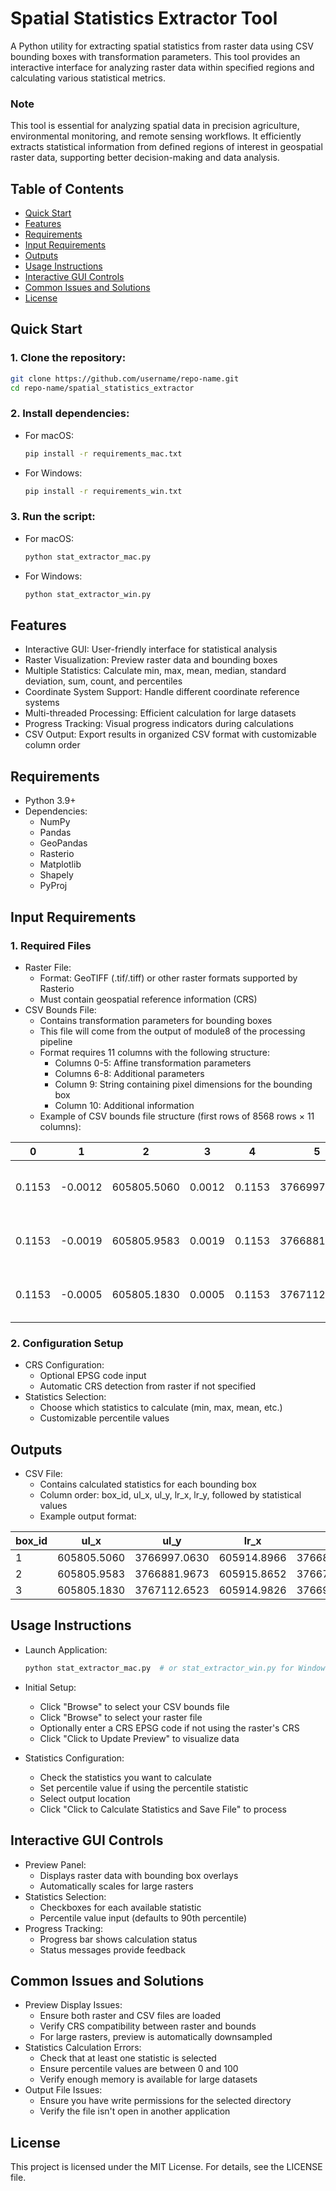 # **Spatial Statistics Extractor Tool**

A Python utility for extracting spatial statistics from raster data using CSV bounding boxes with transformation parameters. This tool provides an interactive interface for analyzing raster data within specified regions and calculating various statistical metrics.

### **Note**

This tool is essential for analyzing spatial data in precision agriculture, environmental monitoring, and remote sensing workflows. It efficiently extracts statistical information from defined regions of interest in geospatial raster data, supporting better decision-making and data analysis.

## Table of Contents
- [Quick Start](#quick-start)
- [Features](#features)
- [Requirements](#requirements)
- [Input Requirements](#input-requirements)
- [Outputs](#outputs)
- [Usage Instructions](#usage-instructions)
- [Interactive GUI Controls](#interactive-gui-controls)
- [Common Issues and Solutions](#common-issues-and-solutions)
- [License](#license)

## Quick Start

### 1. Clone the repository:
```bash
git clone https://github.com/username/repo-name.git
cd repo-name/spatial_statistics_extractor
```

### 2. Install dependencies:

- For macOS:
  ```bash
  pip install -r requirements_mac.txt
  ```

- For Windows:
  ```bash
  pip install -r requirements_win.txt
  ```

### 3. Run the script:

- For macOS:
  ```bash
  python stat_extractor_mac.py
  ```

- For Windows:
  ```bash
  python stat_extractor_win.py
  ```

## **Features**

- Interactive GUI: User-friendly interface for statistical analysis
- Raster Visualization: Preview raster data and bounding boxes
- Multiple Statistics: Calculate min, max, mean, median, standard deviation, sum, count, and percentiles
- Coordinate System Support: Handle different coordinate reference systems
- Multi-threaded Processing: Efficient calculation for large datasets
- Progress Tracking: Visual progress indicators during calculations
- CSV Output: Export results in organized CSV format with customizable column order

## **Requirements**

- Python 3.9+
- Dependencies:
  - NumPy
  - Pandas
  - GeoPandas
  - Rasterio
  - Matplotlib
  - Shapely
  - PyProj

## **Input Requirements**

### 1. Required Files
- Raster File:
   - Format: GeoTIFF (.tif/.tiff) or other raster formats supported by Rasterio
   - Must contain geospatial reference information (CRS)
- CSV Bounds File:
   - Contains transformation parameters for bounding boxes
   - This file will come from the output of module8 of the processing pipeline
   - Format requires 11 columns with the following structure:
     - Columns 0-5: Affine transformation parameters
     - Columns 6-8: Additional parameters
     - Column 9: String containing pixel dimensions for the bounding box
     - Column 10: Additional information
   - Example of CSV bounds file structure (first rows of 8568 rows × 11 columns):

| 0 | 1 | 2 | 3 | 4 | 5 | 6 | 7 | 8 | 9 | 10 |
|---|---|---|---|---|---|---|---|---|---|---|
| 0.1153 | -0.0012 | 605805.5060 | 0.0012 | 0.1153 | 3766997.0630 | 0.0000 | 0.0000 | 0.0000 | "(0, 0), (952, 705)" | s_190529_135201_0_R01_3 |
| 0.1153 | -0.0019 | 605805.9583 | 0.0019 | 0.1153 | 3766881.9673 | 0.0000 | 0.0000 | 0.0000 | "(0, 0), (952, 701)" | s_190529_135201_0_R02_3 |
| 0.1153 | -0.0005 | 605805.1830 | 0.0005 | 0.1153 | 3767112.6523 | 0.0000 | 0.0000 | 0.0000 | "(0, 0), (952, 704)" | s_190529_135201_0_R00_3 |

### 2. Configuration Setup
- CRS Configuration:
   - Optional EPSG code input
   - Automatic CRS detection from raster if not specified
- Statistics Selection:
   - Choose which statistics to calculate (min, max, mean, etc.)
   - Customizable percentile values

## **Outputs**

- CSV File:
   - Contains calculated statistics for each bounding box
   - Column order: box_id, ul_x, ul_y, lr_x, lr_y, followed by statistical values
   - Example output format:

| box_id | ul_x | ul_y | lr_x | lr_y | min | max | mean | median | std | sum | count | percentile_90 |
|--------|------|------|------|------|-----|-----|------|--------|-----|------|-------|--------------|
| 1 | 605805.5060 | 3766997.0630 | 605914.8966 | 3766879.7401 | 0.0156 | 0.1938 | 0.0837 | 0.0812 | 0.0421 | 6124.83 | 73182 | 0.1412 |
| 2 | 605805.9583 | 3766881.9673 | 605915.8652 | 3766764.8903 | 0.0203 | 0.2104 | 0.0924 | 0.0897 | 0.0458 | 6182.13 | 66912 | 0.1535 |
| 3 | 605805.1830 | 3767112.6523 | 605914.9826 | 3766995.1083 | 0.0187 | 0.1867 | 0.0798 | 0.0774 | 0.0399 | 5352.98 | 67069 | 0.1352 |

## **Usage Instructions**

- Launch Application:
   ```python
   python stat_extractor_mac.py  # or stat_extractor_win.py for Windows
   ```
- Initial Setup:
   - Click "Browse" to select your CSV bounds file
   - Click "Browse" to select your raster file
   - Optionally enter a CRS EPSG code if not using the raster's CRS
   - Click "Click to Update Preview" to visualize data
  
- Statistics Configuration:
   - Check the statistics you want to calculate
   - Set percentile value if using the percentile statistic
   - Select output location
   - Click "Click to Calculate Statistics and Save File" to process
  
## **Interactive GUI Controls**

- Preview Panel:
  - Displays raster data with bounding box overlays
  - Automatically scales for large rasters
- Statistics Selection:
  - Checkboxes for each available statistic
  - Percentile value input (defaults to 90th percentile)
- Progress Tracking:
  - Progress bar shows calculation status
  - Status messages provide feedback

## **Common Issues and Solutions**

- Preview Display Issues:
   - Ensure both raster and CSV files are loaded
   - Verify CRS compatibility between raster and bounds
   - For large rasters, preview is automatically downsampled
- Statistics Calculation Errors:
   - Check that at least one statistic is selected
   - Ensure percentile values are between 0 and 100
   - Verify enough memory is available for large datasets
- Output File Issues:
   - Ensure you have write permissions for the selected directory
   - Verify the file isn't open in another application

## **License**

This project is licensed under the MIT License. For details, see the LICENSE file.